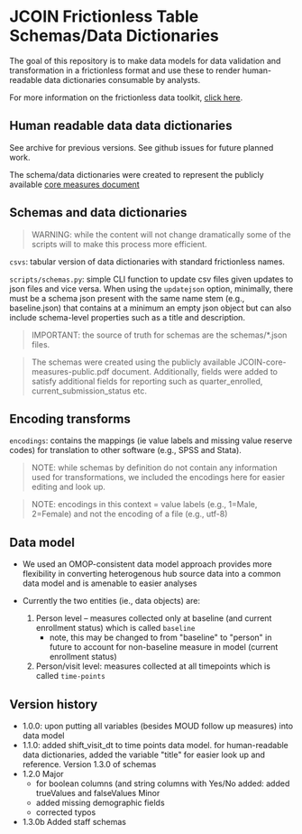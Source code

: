 # JCOIN Frictionless Table Schemas/Data Dictionaries

The goal of this repository is to make data models for data validation and transformation in a frictionless format and use these to render human-readable data dictionaries consumable by analysts.


For more information on the frictionless data toolkit, [click here](https://frictionlessdata.io/).

## Human readable data data dictionaries
See archive for previous versions. See github issues for future planned work.

The schema/data dictionaries were created to represent 
the publicly available [core measures document](docs/JCOIN-core-measures_public.pdf) 
## Schemas and data dictionaries

> WARNING: while the content will not change dramatically some of the scripts will to make this process more efficient.

`csvs`: tabular version of data dictionaries with standard frictionless names.

`scripts/schemas.py`: simple CLI function to update csv files given updates to json files and vice versa. When using the `updatejson` option,
    minimally, there must be a schema json present with the same name stem (e.g., baseline.json) that contains at a minimum an empty json object but can also include schema-level properties such as a title and description. 

> IMPORTANT: the source of truth for schemas are the schemas/*.json files. 

> The schemas were created using the publicly available JCOIN-core-measures-public.pdf document. Additionally, fields were added to satisfy additional fields for reporting such as quarter_enrolled, current_submission_status etc.

## Encoding transforms

`encodings`: contains the mappings (ie value labels and missing value reserve codes) for translation to other software (e.g., SPSS and Stata). 

> NOTE: while schemas by definition do not contain any information used for transformations, we included the encodings here for easier editing and look up.

> NOTE: encodings in this context = value labels (e.g., 1=Male, 2=Female) and not the encoding of a file (e.g., utf-8)

## Data model 

- We used an OMOP-consistent data model approach provides more flexibility in converting heterogenous hub source data into a common data model and is amenable to easier analyses

- Currently the two entities (ie., data objects) are: 
    1. Person level – measures collected only at baseline (and current enrollment status) which is called `baseline`
        - note, this may be changed to from "baseline" to "person" in future to account for non-baseline measure in model (current enrollment status)
    2. Person/visit level: measures collected at all timepoints which is called `time-points`


## Version history
- 1.0.0:
    upon putting all variables (besides MOUD follow up measures) into data model
- 1.1.0: 
    added shift_visit_dt to time points data model. for human-readable data dictionaries, added the variable "title" for easier look up and reference.
    Version 1.3.0 of schemas
- 1.2.0
    Major
    - for boolean columns (and string columns with Yes/No added: added trueValues and falseValues
    Minor
    - added missing demographic fields
    - corrected typos
- 1.3.0b
    Added staff schemas
